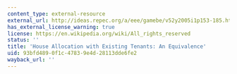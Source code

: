```yaml
---
content_type: external-resource
external_url: http://ideas.repec.org/a/eee/gamebe/v52y2005i1p153-185.html
has_external_license_warning: true
license: https://en.wikipedia.org/wiki/All_rights_reserved
status: ''
title: 'House Allocation with Existing Tenants: An Equivalence'
uid: 93bfd489-0f1c-4783-9e4d-28113dde6fe2
wayback_url: ''
---
```

